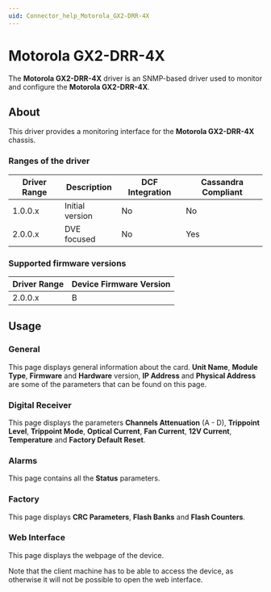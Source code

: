```yaml
---
uid: Connector_help_Motorola_GX2-DRR-4X
---
```


# Motorola GX2-DRR-4X

The **Motorola GX2-DRR-4X** driver is an SNMP-based driver used to monitor and configure the **Motorola GX2-DRR-4X**.

## About

This driver provides a monitoring interface for the **Motorola GX2-DRR-4X** chassis.

### Ranges of the driver

| **Driver Range** | **Description** | **DCF Integration** | **Cassandra Compliant** |
|------------------|-----------------|---------------------|-------------------------|
| 1.0.0.x          | Initial version | No                  | No                      |
| 2.0.0.x          | DVE focused     | No                  | Yes                     |

### Supported firmware versions

| **Driver Range** | **Device Firmware Version** |
|------------------|-----------------------------|
| 2.0.0.x          | B                           |

## Usage

### General

This page displays general information about the card. **Unit Name**, **Module Type**, **Firmware** and **Hardware** version, **IP Address** and **Physical Address** are some of the parameters that can be found on this page.

### Digital Receiver

This page displays the parameters **Channels Attenuation** (A - D), **Trippoint Level**, **Trippoint Mode**, **Optical Current**, **Fan Current**, **12V Current**, **Temperature** and **Factory Default Reset**.

### Alarms

This page contains all the **Status** parameters.

### Factory

This page displays **CRC Parameters**, **Flash Banks** and **Flash Counters**.

### Web Interface

This page displays the webpage of the device.

Note that the client machine has to be able to access the device, as otherwise it will not be possible to open the web interface.
